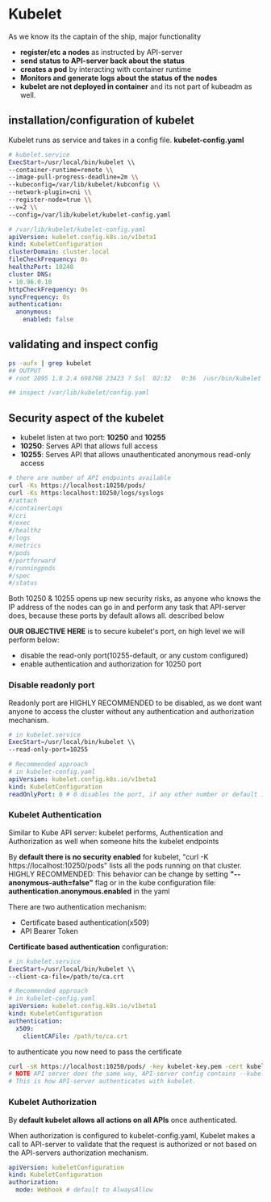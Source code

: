# Kubelet

As we know its the captain of the ship, major functionality

- **register/etc a nodes** as instructed by API-server
- **send status to API-server back about the status**
- **creates a pod** by interacting with container runtime
- **Monitors and generate logs about the status of the nodes**
- **kubelet are not deployed in container** and its not part of kubeadm as well.

## installation/configuration of kubelet

Kubelet runs as service and takes in a config file. **kubelet-config.yaml**

```sh
# kubelet.service
ExecStart=/usr/local/bin/kubelet \\
--container-runtime=remote \\
--image-pull-progress-deadline=2m \\
--kubeconfig=/var/lib/kubelet/kubconfig \\
--network-plugin=cni \\
--register-node=true \\
--v=2 \\
--config=/var/lib/kubelet/kubelet-config.yaml
```

```yaml
# /var/lib/kubelet/kubelet-config.yaml
apiVersion: kubelet.config.k8s.io/v1beta1
kind: KubeletConfiguration
clusterDomain: cluster.local
fileCheckFrequency: 0s
healthzPort: 10248
cluster DNS:
- 10.96.0.10
httpCheckFrequency: 0s
syncFrequency: 0s
authentication:
  anonymous:
    enabled: false
```

## validating and inspect config

```sh
ps -aufx | grep kubelet
## OUTPUT
# root 2095 1.8 2.4 698798 23423 ? Ssl  02:32   0:36  /usr/bin/kubelet --bootstrap-kubeconfig=/etc/kubernetes/bootstrap-kubelet.conf --kubeconfig=/etc/kubernetes/kubeket.conf --config=/var/lib/kubelet/config.yaml --cgroup-driver=cgroupfs -cni-bin-dir=/opt/cni/bin --cni-conf-dir=/etc/cni/net.d --network-plugin=cni

## inspect /var/lib/kubelet/config.yaml
```

## Security aspect of the kubelet

- kubelet listen at two port: **10250** and **10255**
- **10250**: Serves API that allows full access
- **10255**: Serves API that allows unauthenticated anonymous read-only access

```sh
# there are number of API endpoints available
curl -Ks https://localhost:10250/pods/
curl -Ks https:localhost:10250/logs/syslogs
#/attach
#/containerLogs
#/cri
#/exec
#/healthz
#/logs
#/metrics
#/pods
#/portforward
#/runningpods
#/spec
#/status
```

Both 10250 & 10255 opens up new security risks, as anyone who knows the IP address of the nodes can go in and perform any task that API-server does, because these ports by default allows all. described below

**OUR OBJECTIVE HERE** is to secure kubelet's port, on high level we will perform below:

- disable the read-only port(10255-default, or any custom configured)
- enable authentication and authorization for 10250 port

### Disable readonly port

Readonly port are HIGHLY RECOMMENDED to be disabled, as we dont want anyone to access the cluster without any authentication and authorization mechanism.

```sh
# in kubelet.service
ExecStart=/usr/local/bin/kubelet \\
--read-only-port=10255
```

```yaml
# Recommended approach
# in kubelet-config.yaml
apiVersion: kubelet.config.k8s.io/v1beta1
kind: KubeletConfiguration
readOnlyPort: 0 # 0 disables the port, if any other number or default 10255 is set its enabled
```

### Kubelet Authentication

Similar to Kube API server: kubelet performs, Authentication and Authorization as well when someone hits the kubelet endpoints

By **default there is no security enabled** for kubelet, "curl -K https://localhost:10250/pods" lists all the pods running on that cluster.
HIGHLY RECOMMENDED: This behavior can be change by setting **"--anonymous-auth=false"** flag or in the kube configuration file: **authentication.anonymous.enabled** in the yaml

There are two authentication mechanism:

- Certificate based authentication(x509)
- API Bearer Token

**Certificate based authentication** configuration:

```sh
# in kubelet.service
ExecStart=/usr/local/bin/kubelet \\
--client-ca-file=/path/to/ca.crt
```

```yaml
# Recommended approach
# in kubelet-config.yaml
apiVersion: kubelet.config.k8s.io/v1beta1
kind: KubeletConfiguration
authentication:
  x509:
    clientCAFile: /path/to/ca.crt
```

to authenticate you now need to pass the certificate

```sh
curl -sK https://localhost:10250/pods/ -key kubelet-key.pem -cert kubelet-cert.pem
# NOTE API server does the same way, API-server config contains --kubelet-client-certificate=kubelet-cert.pem and --kubelet-client-key=kubelet-key.pem
# This is how API-server authenticates with kubelet.
```

### Kubelet Authorization

By **default kubelet allows all actions on all APIs** once authenticated.

When authorization is configured to kubelet-config.yaml, Kubelet makes a call to API-server to validate that the request is authorized or not based on the API-servers authorization mechanism.

```yaml
apiVersion: kubeletConfiguration
kind: KubeletConfiguration
authorization:
  mode: Webhook # default to AlwaysAllow
```
